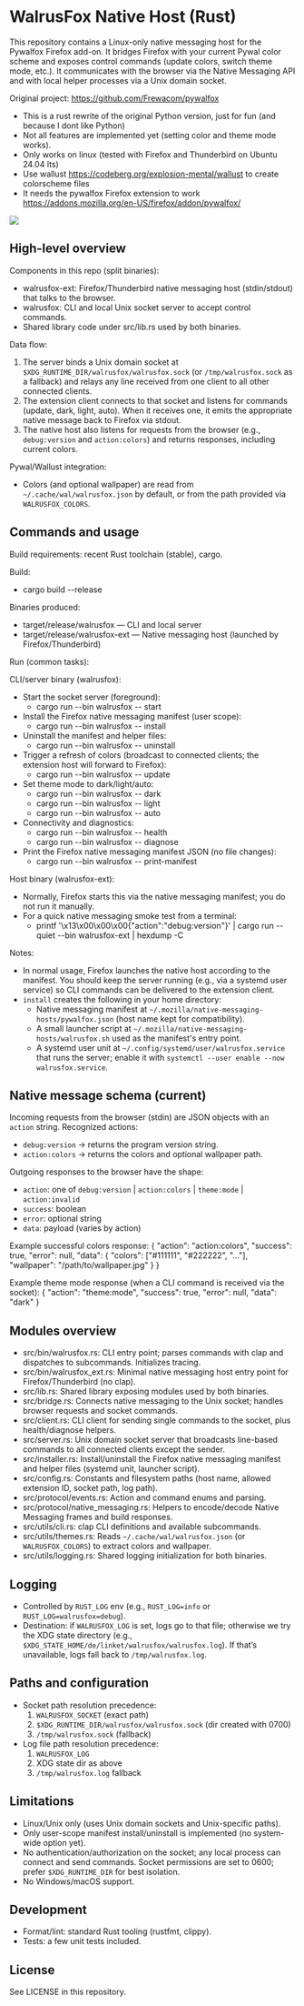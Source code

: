 # WalrusFox Native Host (Rust)

This repository contains a Linux-only native messaging host for the Pywalfox Firefox add-on. It bridges Firefox with your current Pywal color scheme
and exposes control commands (update colors, switch theme mode, etc.). It communicates with the browser via the Native Messaging API and with local
helper processes via a Unix domain socket.

Original project: https://github.com/Frewacom/pywalfox

- This is a rust rewrite of the original Python version, just for fun (and because I dont like Python)
- Not all features are implemented yet (setting color and theme mode works).
- Only works on linux (tested with Firefox and Thunderbird on Ubuntu 24.04 lts)
- Use wallust https://codeberg.org/explosion-mental/wallust to create colorscheme files
- It needs the pywalfox Firefox extension to work https://addons.mozilla.org/en-US/firefox/addon/pywalfox/

![](walrusfox.png)

## High-level overview

Components in this repo (split binaries):

- walrusfox-ext: Firefox/Thunderbird native messaging host (stdin/stdout) that talks to the browser.
- walrusfox: CLI and local Unix socket server to accept control commands.
- Shared library code under src/lib.rs used by both binaries.

Data flow:

1. The server binds a Unix domain socket at `$XDG_RUNTIME_DIR/walrusfox/walrusfox.sock` (or `/tmp/walrusfox.sock` as a fallback) and relays any line
   received from one client to all other connected clients.
2. The extension client connects to that socket and listens for commands (update, dark, light, auto). When it receives one, it emits the appropriate
   native message back to Firefox via stdout.
3. The native host also listens for requests from the browser (e.g., `debug:version` and `action:colors`) and returns responses, including current
   colors.

Pywal/Wallust integration:

- Colors (and optional wallpaper) are read from `~/.cache/wal/walrusfox.json` by default, or from the path provided via `WALRUSFOX_COLORS`.

## Commands and usage

Build requirements: recent Rust toolchain (stable), cargo.

Build:

- cargo build --release

Binaries produced:

- target/release/walrusfox — CLI and local server
- target/release/walrusfox-ext — Native messaging host (launched by Firefox/Thunderbird)

Run (common tasks):

CLI/server binary (walrusfox):

- Start the socket server (foreground):
    - cargo run --bin walrusfox -- start
- Install the Firefox native messaging manifest (user scope):
    - cargo run --bin walrusfox -- install
- Uninstall the manifest and helper files:
    - cargo run --bin walrusfox -- uninstall
- Trigger a refresh of colors (broadcast to connected clients; the extension host will forward to Firefox):
    - cargo run --bin walrusfox -- update
- Set theme mode to dark/light/auto:
    - cargo run --bin walrusfox -- dark
    - cargo run --bin walrusfox -- light
    - cargo run --bin walrusfox -- auto
- Connectivity and diagnostics:
    - cargo run --bin walrusfox -- health
    - cargo run --bin walrusfox -- diagnose
- Print the Firefox native messaging manifest JSON (no file changes):
    - cargo run --bin walrusfox -- print-manifest

Host binary (walrusfox-ext):

- Normally, Firefox starts this via the native messaging manifest; you do not run it manually.
- For a quick native messaging smoke test from a terminal:
    - printf '\x13\x00\x00\x00{"action":"debug:version"}' | cargo run --quiet --bin walrusfox-ext | hexdump -C

Notes:

- In normal usage, Firefox launches the native host according to the manifest. You should keep the server running (e.g., via a systemd user service)
  so CLI commands can be delivered to the extension client.
- `install` creates the following in your home directory:
    - Native messaging manifest at `~/.mozilla/native-messaging-hosts/pywalfox.json` (host name kept for compatibility).
    - A small launcher script at `~/.mozilla/native-messaging-hosts/walrusfox.sh` used as the manifest's entry point.
    - A systemd user unit at `~/.config/systemd/user/walrusfox.service` that runs the server; enable it with
      `systemctl --user enable --now walrusfox.service`.

## Native message schema (current)

Incoming requests from the browser (stdin) are JSON objects with an `action` string. Recognized actions:

- `debug:version` → returns the program version string.
- `action:colors` → returns the colors and optional wallpaper path.

Outgoing responses to the browser have the shape:

- `action`: one of `debug:version` | `action:colors` | `theme:mode` | `action:invalid`
- `success`: boolean
- `error`: optional string
- `data`: payload (varies by action)

Example successful colors response:
{
"action": "action:colors",
"success": true,
"error": null,
"data": {
"colors": ["#111111", "#222222", "..."],
"wallpaper": "/path/to/wallpaper.jpg"
}
}

Example theme mode response (when a CLI command is received via the socket):
{
"action": "theme:mode",
"success": true,
"error": null,
"data": "dark"
}

## Modules overview

- src/bin/walrusfox.rs: CLI entry point; parses commands with clap and dispatches to subcommands. Initializes tracing.
- src/bin/walrusfox_ext.rs: Minimal native messaging host entry point for Firefox/Thunderbird (no clap).
- src/lib.rs: Shared library exposing modules used by both binaries.
- src/bridge.rs: Connects native messaging to the Unix socket; handles browser requests and socket commands.
- src/client.rs: CLI client for sending single commands to the socket, plus health/diagnose helpers.
- src/server.rs: Unix domain socket server that broadcasts line-based commands to all connected clients except the sender.
- src/installer.rs: Install/uninstall the Firefox native messaging manifest and helper files (systemd unit, launcher script).
- src/config.rs: Constants and filesystem paths (host name, allowed extension ID, socket path, log path).
- src/protocol/events.rs: Action and command enums and parsing.
- src/protocol/native_messaging.rs: Helpers to encode/decode Native Messaging frames and build responses.
- src/utils/cli.rs: clap CLI definitions and available subcommands.
- src/utils/themes.rs: Reads `~/.cache/wal/walrusfox.json` (or `WALRUSFOX_COLORS`) to extract colors and wallpaper.
- src/utils/logging.rs: Shared logging initialization for both binaries.

## Logging

- Controlled by `RUST_LOG` env (e.g., `RUST_LOG=info` or `RUST_LOG=walrusfox=debug`).
- Destination: if `WALRUSFOX_LOG` is set, logs go to that file; otherwise we try the XDG state directory (e.g.,
  `$XDG_STATE_HOME/de/linket/walrusfox/walrusfox.log`). If that’s unavailable, logs fall back to `/tmp/walrusfox.log`.

## Paths and configuration

- Socket path resolution precedence:
    1) `WALRUSFOX_SOCKET` (exact path)
    2) `$XDG_RUNTIME_DIR/walrusfox/walrusfox.sock` (dir created with 0700)
    3) `/tmp/walrusfox.sock` (fallback)
- Log file path resolution precedence:
    1) `WALRUSFOX_LOG`
    2) XDG state dir as above
    3) `/tmp/walrusfox.log` fallback

## Limitations

- Linux/Unix only (uses Unix domain sockets and Unix-specific paths).
- Only user-scope manifest install/uninstall is implemented (no system-wide option yet).
- No authentication/authorization on the socket; any local process can connect and send commands. Socket permissions are set to 0600; prefer
  `$XDG_RUNTIME_DIR` for best isolation.
- No Windows/macOS support.

## Development

- Format/lint: standard Rust tooling (rustfmt, clippy).
- Tests: a few unit tests included.

## License

See LICENSE in this repository.
